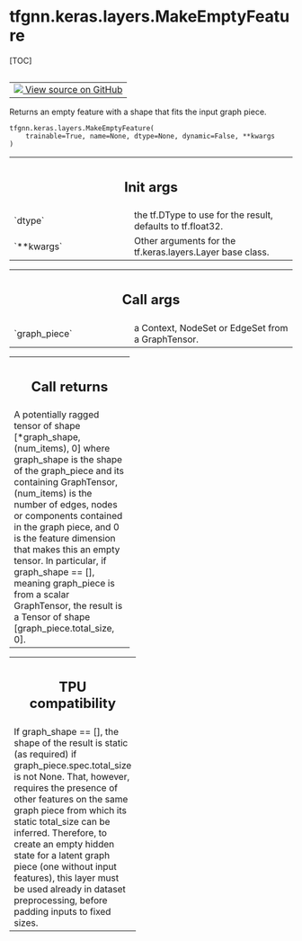 # tfgnn.keras.layers.MakeEmptyFeature

[TOC]

<!-- Insert buttons and diff -->

<table class="tfo-notebook-buttons tfo-api nocontent" align="left">
<td>
  <a target="_blank" href="https://github.com/tensorflow/gnn/tree/master/tensorflow_gnn/keras/layers/map_features.py#L307-L363">
    <img src="https://www.tensorflow.org/images/GitHub-Mark-32px.png" />
    View source on GitHub
  </a>
</td>
</table>

Returns an empty feature with a shape that fits the input graph piece.

<pre class="devsite-click-to-copy prettyprint lang-py tfo-signature-link">
<code>tfgnn.keras.layers.MakeEmptyFeature(
    trainable=True, name=None, dtype=None, dynamic=False, **kwargs
)
</code></pre>



<!-- Placeholder for "Used in" -->

<!-- Tabular view -->

 <table class="responsive fixed orange">
<colgroup><col width="214px"><col></colgroup>
<tr><th colspan="2"><h2 class="add-link">Init args</h2></th></tr>

<tr>
<td>
`dtype`<a id="dtype"></a>
</td>
<td>
the tf.DType to use for the result, defaults to tf.float32.
</td>
</tr><tr>
<td>
`**kwargs`<a id="**kwargs"></a>
</td>
<td>
Other arguments for the tf.keras.layers.Layer base class.
</td>
</tr>
</table>

<!-- Tabular view -->

 <table class="responsive fixed orange">
<colgroup><col width="214px"><col></colgroup>
<tr><th colspan="2"><h2 class="add-link">Call args</h2></th></tr>

<tr>
<td>
`graph_piece`<a id="graph_piece"></a>
</td>
<td>
a Context, NodeSet or EdgeSet from a GraphTensor.
</td>
</tr>
</table>

<!-- Tabular view -->

 <table class="responsive fixed orange">
<colgroup><col width="214px"><col></colgroup>
<tr><th colspan="2"><h2 class="add-link">Call returns</h2></th></tr>
<tr class="alt">
<td colspan="2">
A potentially ragged tensor of shape [*graph_shape, (num_items), 0] where
graph_shape is the shape of the graph_piece and its containing GraphTensor,
(num_items) is the number of edges, nodes or components contained in the
graph piece, and 0 is the feature dimension that makes this an empty tensor.
In particular, if graph_shape == [], meaning graph_piece is from a scalar
GraphTensor, the result is a Tensor of shape [graph_piece.total_size, 0].
</td>
</tr>

</table>

<!-- Tabular view -->

 <table class="responsive fixed orange">
<colgroup><col width="214px"><col></colgroup>
<tr><th colspan="2"><h2 class="add-link">TPU compatibility</h2></th></tr>
<tr class="alt">
<td colspan="2">
If graph_shape == [], the shape of the result is static (as required)
if graph_piece.spec.total_size is not None. That, however, requires the
presence of other features on the same graph piece from which its static
total_size can be inferred. Therefore, to create an empty hidden state for
a latent graph piece (one without input features), this layer must be used
already in dataset preprocessing, before padding inputs to fixed sizes.
</td>
</tr>

</table>
